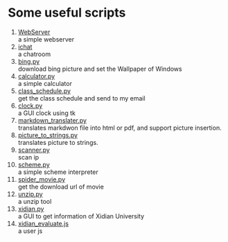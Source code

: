 # Some useful scripts
1. [WebServer](/webserver)  
a simple webserver
2. [ichat](/ichat)  
a chatroom
3. [bing.py](/bing.py)  
download bing picture and set the Wallpaper of Windows
4. [calculator.py](/calculator.py)  
a simple calculator
5. [class_schedule.py](/class_schedule.py)  
get the class schedule and send to my email
6. [clock.py](/clock.py)  
a GUI clock using tk
7. [markdown_translater.py](/markdown_translater.py)  
translates markdwon file into html or pdf, and support picture insertion.
8. [picture_to_strings.py](/picture_to_strings.py)  
translates picture to strings.
9. [scanner.py](/scanner.py)  
scan ip
10. [scheme.py](/scheme.py)  
a simple scheme interpreter
11. [spider_movie.py](/spider_movie.py)  
get the download url of movie
12. [unzip.py](/unzip.py)  
a unzip tool
13. [xidian.py](/xidian.py)  
a GUI to get information of Xidian University
14. [xidian_evaluate.js](/xidian_evaluate.js)  
a user js
